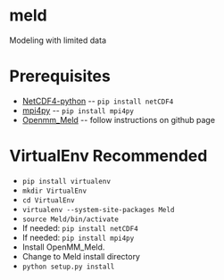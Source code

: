 # meld #

Modeling with limited data

# Prerequisites #

* [NetCDF4-python](https://code.google.com/p/netcdf4-python/) -- `pip install netCDF4`
* [mpi4py](http://mpi4py.scipy.org) -- `pip install mpi4py`
* [Openmm_Meld](https://github.com/laufercenter/OpenMM_Meld) -- follow instructions on github page

# VirtualEnv Recommended #

* `pip install virtualenv`
* `mkdir VirtualEnv`
* `cd VirtualEnv`
* `virtualenv --system-site-packages Meld`
* `source Meld/bin/activate`
* If needed: `pip install netCDF4`
* If needed: `pip install mpi4py`
* Install OpenMM_Meld.
* Change to Meld install directory
* `python setup.py install`
